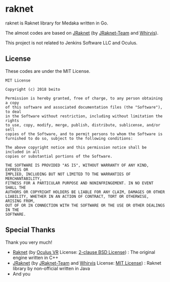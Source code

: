 # raknet

raknet is Raknet library for Medaka written in Go.

The almost codes are based on [JRaknet](https://github.com/JRakNet/JRakNet) (by [JRaknet-Team](https://github.com/JRakNet) and [Whirvis](https://github.com/Whirvis)).

This project is not related to Jenkins Software LLC and Oculus.

## License

These codes are under the MIT License.

    MIT License

    Copyright (c) 2018 beito

    Permission is hereby granted, free of charge, to any person obtaining a copy
    of this software and associated documentation files (the "Software"), to deal
    in the Software without restriction, including without limitation the rights
    to use, copy, modify, merge, publish, distribute, sublicense, and/or sell
    copies of the Software, and to permit persons to whom the Software is
    furnished to do so, subject to the following conditions:

    The above copyright notice and this permission notice shall be included in all
    copies or substantial portions of the Software.

    THE SOFTWARE IS PROVIDED "AS IS", WITHOUT WARRANTY OF ANY KIND, EXPRESS OR
    IMPLIED, INCLUDING BUT NOT LIMITED TO THE WARRANTIES OF MERCHANTABILITY,
    FITNESS FOR A PARTICULAR PURPOSE AND NONINFRINGEMENT. IN NO EVENT SHALL THE
    AUTHORS OR COPYRIGHT HOLDERS BE LIABLE FOR ANY CLAIM, DAMAGES OR OTHER
    LIABILITY, WHETHER IN AN ACTION OF CONTRACT, TORT OR OTHERWISE, ARISING FROM,
    OUT OF OR IN CONNECTION WITH THE SOFTWARE OR THE USE OR OTHER DEALINGS IN THE
    SOFTWARE.

## Special Thanks

Thank you very much!

- [Raknet](https://github.com/facebookarchive/RakNet) (by [Oculus VR](https://github.com/OculusVR/) License: [2-clause BSD License](https://opensource.org/licenses/BSD-2-Clause)) : The original engine written in C++
- [JRaknet](https://github.com/JRakNet/JRakNet) (by [JRaknet-Team](https://github.com/JRakNet) and [Whirvis](https://github.com/Whirvis) License: [MIT License](https://opensource.org/licenses/mit-license.php)) : Raknet library by non-official written in Java
- And you
